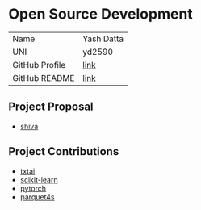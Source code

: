 # Open Source Development

|  |  |
|:--|:--|
|Name|Yash Datta|
|UNI| yd2590|
| GitHub Profile | [link](https://github.com/saucam) |
| GitHub README | [link](https://github.com/saucam/saucam/blob/main/README.md) |

## Project Proposal
- [shiva](../projects/scala/shiva.md)

## Project Contributions
- [txtai](../projects/python/txtai.md)
- [scikit-learn](../projects/python/scikit-learn.md)
- [pytorch](../projects/python/pytorch.md)
- [parquet4s](../projects/scala/parquet4s.md)
